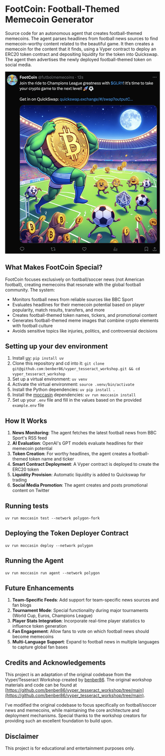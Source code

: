 # FootCoin: Football-Themed Memecoin Generator

Source code for an autonomous agent that creates football-themed memecoins.
The agent parses headlines from football news sources to find memecoin-worthy content related to the beautiful game. It then creates a memecoin for the content that it finds, using a Vyper contract to deploy an ERC20 token contract and depositing liquidity for the token into Quickswap. The agent then advertises the newly deployed football-themed token on social media.

![](https://github.com/emhaihsan/football-memecoin/blob/main/img.png)
## What Makes FootCoin Special?

FootCoin focuses exclusively on football/soccer news (not American football), creating memecoins that resonate with the global football community. The system:

- Monitors football news from reliable sources like BBC Sport
- Evaluates headlines for their memecoin potential based on player popularity, match results, transfers, and more
- Creates football-themed token names, tickers, and promotional content
- Generates football-themed meme images that combine crypto elements with football culture
- Avoids sensitive topics like injuries, politics, and controversial decisions

## Setting up your dev environment

1. Install [uv](https://github.com/astral-sh/uv): `pip install uv`
2. Clone this repository and cd into it: `git clone git@github.com:benber86/vyper_tesseract_workshop.git && cd vyper_tesseract_workshop`
3. Set up a virtual environment: `uv venv`
4. Activate the virtual environment: `source .venv/bin/activate`
5. Install the Python dependencies: `uv pip install .`
6. Install the [moccasin](https://github.com/Cyfrin/moccasin) dependencies: `uv run moccasin install`
7. Set up your `.env` file and fill in the values based on the provided `example.env` file

## How It Works

1. **News Monitoring**: The agent fetches the latest football news from BBC Sport's RSS feed
2. **AI Evaluation**: OpenAI's GPT models evaluate headlines for their memecoin potential
3. **Token Creation**: For worthy headlines, the agent creates a football-themed token name and ticker
4. **Smart Contract Deployment**: A Vyper contract is deployed to create the ERC20 token
5. **Liquidity Provision**: Automatic liquidity is added to Quickswap for trading
6. **Social Media Promotion**: The agent creates and posts promotional content on Twitter

## Running tests

`uv run moccasin test --network polygon-fork`

## Deploying the Token Deployer Contract

`uv run moccasin deploy --network polygon`

## Running the Agent

`uv run moccasin run agent --network polygon`

## Future Enhancements

1. **Team-Specific Feeds**: Add support for team-specific news sources and fan blogs
2. **Tournament Mode**: Special functionality during major tournaments (World Cup, Euros, Champions League)
3. **Player Stats Integration**: Incorporate real-time player statistics to influence token generation
4. **Fan Engagement**: Allow fans to vote on which football news should become memecoins
5. **Multi-Language Support**: Expand to football news in multiple languages to capture global fan bases

## Credits and Acknowledgements

This project is an adaptation of the original codebase from the Vyper/Tesseract Workshop created by [benber86](https://github.com/benber86). The original workshop materials and code can be found at [https://github.com/benber86/vyper_tesseract_workshop/tree/main](https://github.com/benber86/vyper_tesseract_workshop/tree/main).

I've modified the original codebase to focus specifically on football/soccer news and memecoins, while maintaining the core architecture and deployment mechanisms. Special thanks to the workshop creators for providing such an excellent foundation to build upon.

## Disclaimer

This project is for educational and entertainment purposes only.
